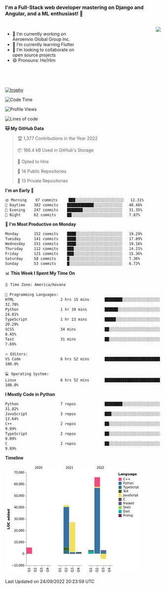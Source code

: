 ### I'm a Full-Stack web developer mastering on Django and Angular, and a ML enthusiast!  👋

<br/>

<img align="right" height="250"  src="https://media1.giphy.com/media/qgQUggAC3Pfv687qPC/giphy.gif?cid=ecf05e470ttfxgsj072btembitu1zn4ti3t3cdyg4jo5b3by&rid=giphy.gif&ct=g" />

 <div style="width:50%">
    <ul>
      <li>🔭 I’m currently working on Aeroenvio Global Group Inc.</li>
      <li>🌱 I’m currently learning Flutter</li>
      <li>👯 I’m looking to collaborate on open source projects</li>
      <li>😄 Pronouns: He/Him</li>
<!--       <li>⚡ Fun fact: I started my first professional project for a company as web dev without knowing any JS </li> -->
    </ul>
  </div>
  
<br/><br/><br/>

[![trophy](https://github-profile-trophy.vercel.app/?username=dfg-98&row=3&column=3&theme=monokai)](https://github.com/ryo-ma/github-profile-trophy)


<!--START_SECTION:waka-->
![Code Time](http://img.shields.io/badge/Code%20Time-463%20hrs%2053%20mins-blue)

![Profile Views](http://img.shields.io/badge/Profile%20Views-0-blue)

![Lines of code](https://img.shields.io/badge/From%20Hello%20World%20I%27ve%20Written-144%20Thousand%20lines%20of%20code-blue)

**🐱 My GitHub Data** 

> 🏆 1,377 Contributions in the Year 2022
 > 
> 📦 166.4 kB Used in GitHub's Storage 
 > 
> 💼 Opted to Hire
 > 
> 📜 14 Public Repositories 
 > 
> 🔑 13 Private Repositories  
 > 
**I'm an Early 🐤** 

```text
🌞 Morning    97 commits     ███░░░░░░░░░░░░░░░░░░░░░░   12.31% 
🌆 Daytime    382 commits    ████████████░░░░░░░░░░░░░   48.48% 
🌃 Evening    247 commits    ███████░░░░░░░░░░░░░░░░░░   31.35% 
🌙 Night      62 commits     ██░░░░░░░░░░░░░░░░░░░░░░░   7.87%

```
📅 **I'm Most Productive on Monday** 

```text
Monday       152 commits    ████░░░░░░░░░░░░░░░░░░░░░   19.29% 
Tuesday      141 commits    ████░░░░░░░░░░░░░░░░░░░░░   17.89% 
Wednesday    151 commits    ████░░░░░░░░░░░░░░░░░░░░░   19.16% 
Thursday     112 commits    ███░░░░░░░░░░░░░░░░░░░░░░   14.21% 
Friday       121 commits    ███░░░░░░░░░░░░░░░░░░░░░░   15.36% 
Saturday     58 commits     █░░░░░░░░░░░░░░░░░░░░░░░░   7.36% 
Sunday       53 commits     █░░░░░░░░░░░░░░░░░░░░░░░░   6.73%

```


📊 **This Week I Spent My Time On** 

```text
⌚︎ Time Zone: America/Havana

💬 Programming Languages: 
HTML                     2 hrs 15 mins       ████████░░░░░░░░░░░░░░░░░   32.78% 
Python                   1 hr 39 mins        ██████░░░░░░░░░░░░░░░░░░░   24.01% 
TypeScript               1 hr 23 mins        █████░░░░░░░░░░░░░░░░░░░░   20.29% 
SCSS                     34 mins             ██░░░░░░░░░░░░░░░░░░░░░░░   8.45% 
Text                     31 mins             ██░░░░░░░░░░░░░░░░░░░░░░░   7.69%

🔥 Editors: 
VS Code                  6 hrs 52 mins       █████████████████████████   100.0%

💻 Operating System: 
Linux                    6 hrs 52 mins       █████████████████████████   100.0%

```

**I Mostly Code in Python** 

```text
Python                   7 repos             ████████░░░░░░░░░░░░░░░░░   31.82% 
JavaScript               3 repos             ███░░░░░░░░░░░░░░░░░░░░░░   13.64% 
C++                      2 repos             ██░░░░░░░░░░░░░░░░░░░░░░░   9.09% 
TypeScript               2 repos             ██░░░░░░░░░░░░░░░░░░░░░░░   9.09% 
C                        2 repos             ██░░░░░░░░░░░░░░░░░░░░░░░   9.09%

```


**Timeline**

![Chart not found](https://raw.githubusercontent.com/dfg-98/dfg-98/main/charts/bar_graph.png) 


 Last Updated on 24/09/2022 20:23:59 UTC
<!--END_SECTION:waka-->
